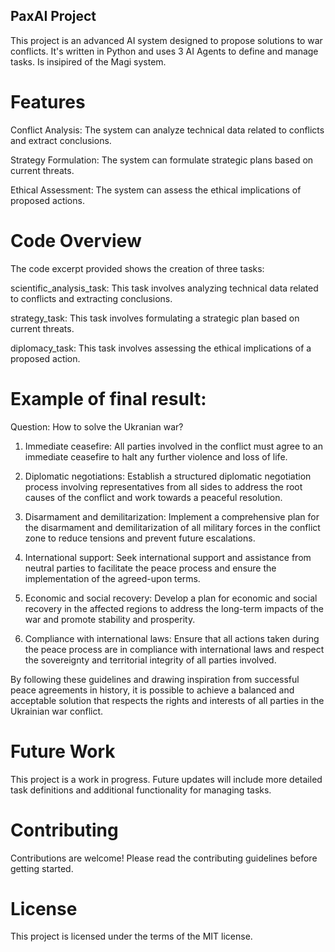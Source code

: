 ## PaxAI Project
This project is an advanced AI system designed to propose solutions to war conflicts. It's written in Python and uses 3 AI Agents to define and manage tasks. Is insipired of the Magi system.

# Features
Conflict Analysis: The system can analyze technical data related to conflicts and extract conclusions.

Strategy Formulation: The system can formulate strategic plans based on current threats.

Ethical Assessment: The system can assess the ethical implications of proposed actions.

# Code Overview
The code excerpt provided shows the creation of three tasks:

scientific_analysis_task: This task involves analyzing technical data related to conflicts and extracting conclusions. 

strategy_task: This task involves formulating a strategic plan based on current threats.

diplomacy_task: This task involves assessing the ethical implications of a proposed action. 

# Example of final result:

Question: How to solve the Ukranian war?

1. Immediate ceasefire: All parties involved in the conflict must agree to an immediate ceasefire to halt any further violence and loss of life.

2. Diplomatic negotiations: Establish a structured diplomatic negotiation process involving representatives from all sides to address the root causes of the conflict and work towards a peaceful resolution.

3. Disarmament and demilitarization: Implement a comprehensive plan for the disarmament and demilitarization of all military forces in the conflict zone to reduce tensions and prevent future escalations.

4. International support: Seek international support and assistance from neutral parties to facilitate the peace process and ensure the implementation of the agreed-upon terms.

5. Economic and social recovery: Develop a plan for economic and social recovery in the affected regions to address the long-term impacts of the war and promote stability and prosperity.

6. Compliance with international laws: Ensure that all actions taken during the peace process are in compliance with international laws and respect the sovereignty and territorial integrity of all parties involved.

By following these guidelines and drawing inspiration from successful peace agreements in history, it is possible to achieve a balanced and acceptable solution that respects the rights and interests of all parties in the Ukrainian war conflict.

# Future Work
This project is a work in progress. Future updates will include more detailed task definitions and additional functionality for managing tasks.

# Contributing
Contributions are welcome! Please read the contributing guidelines before getting started.

# License
This project is licensed under the terms of the MIT license.